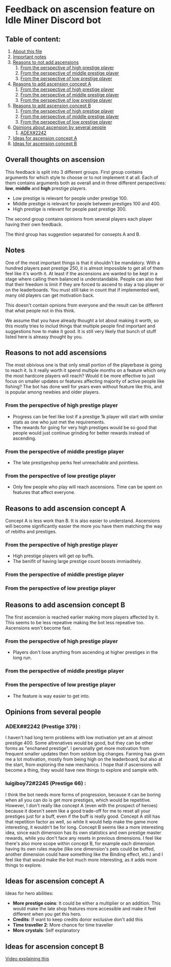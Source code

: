 # Feedback on ascension feature on Idle Miner Discord bot

## Table of content:

1. [About this file](#about)
1. [Important notes](#notes)
1. [Reasons to not add ascensions](#no-implement)
    1. [From the perspective of high prestige player](#no-implement-high)
    1. [From the perspective of middle prestige player](#no-implement-middle)
    1. [From the perspective of low prestige player](#no-implement-low)
1. [Reasons to add ascension concept A](#concept-a)
    1. [From the perspective of high prestige player](#concept-a-high)
    1. [From the perspective of middle prestige player](#concept-a-middle)
    1. [From the perspective of low prestige player](#concept-a-low)
1. [Reasons to add ascension concept B](#concept-b)
    1. [From the perspective of high prestige player](#concept-b-high)
    1. [From the perspective of middle prestige player](#concept-b-middle)
    1. [From the perspective of low prestige player](#concept-b-low)
1. [Opinions about ascension by several people](#opinion)
    1. [ADEX#2242](#opinion-adex)
1. [Ideas for ascension concept A](#ideas-a)
1. [Ideas for ascension concept B](#ideas-b)

## Overall thoughts on ascension <a name="about"></a>

This feedback is split into 3 different groups.
First group contains arguments for which style to choose or to not implement it at all. Each of them contains arguments both as overall and in three different perspectives: **low**, **middle** and **high** prestige players.
- Low prestige is relevant for people under prestige 100.
- Middle prestige is relevant for people between prestiges 100 and 400.
- High prestige is relevant for people past prestige 300.

The second group contains opinions from several players each player having their own feedback.

The third group has suggestion separated for consepts A and B.




## Notes<a name="notes"></a>

One of the most important things is that it shouldn't be mandatory. With a hundred players past prestige 250, it is almsot impossible to get all of them feel like it's worth it. At least if the ascensions are wanted to be kept in a stage where calling them balanced is understandable.
People can also feel that their freedom is limit if they are forced to ascend to stay a top player or on the leaderboards.
You must still take in count that if implemented well, many old players can get motivation back.

This doesn't contain opnions from everyone and the result can be different that what people not in this think.

We assume that you have already thought a lot about making it worth, so this mostly tries to includ things that multiple people find important and suggestions how to make it good. It is still very likely that bunch of stuff listed here is alreasy thought by you.

## Reasons to not add ascensions <a name="no-implement"></a>

The most obivious one is that only small portion of the playerbase is going to reach it. Is it really worth it spend multiple months on a feature which only the most hardcore players will reach? Would it be more effective to just focus on smaller updates or features affecting majority of active people like fishing?
The bot has done well for years even without feature like this, and is popular among newbies and older players.

### From the perspective of high prestige player <a name="no-implement-high"></a>
- Progress can be feel like lost if a prestige 1k player will start with similar stats as one who just met the requirements.
- The rewards for going for very high prestiges would be so good that people would just continue grinding for better rewards instead of ascending.

### From the perspective of middle prestige player <a name="no-implement-middle"></a>
- The late prestigeshop perks feel unreachable and pointless.

### From the perspective of low prestige player <a name="no-implement-low"></a>
- Only few people who play will reach ascensions. Time can be spent on features that affect everyone.

## Reasons to add ascension concept A <a name="concept-a"></a>
Concept A is less work than B. It is also easier to understand.
Ascensions will become significantly easier the more you have them matching the way of rebiths and prestiges.

### From the perspective of high prestige player <a name="concept-a-high"></a>
- High prestige players will get op buffs.
- The benifit of having large prestige count boosts immiaditely.

### From the perspective of middle prestige player <a name="concept-a-middle"></a>

### From the perspective of low prestige player <a name="concept-a-low"></a>


## Reasons to add ascension concept B <a name="concept-b"></a>
The first ascension is reached earlier making more players affected by it. This seems to be less repeative making the bot less repeative too.
Ascensions won't become fast.

### From the perspective of high prestige player <a name="concept-b-high"></a>
- Players don't lose anything from ascending at higher prestiges in the long run.
    
### From the perspective of middle prestige player <a name="concept-b-middle"></a>
    
### From the perspective of low prestige player <a name="concept-b-low"></a>
- The feature is way easier to get into.


## Opinions from several people <a name="opinion"></a>

### ADEX##2242 (Prestige 379) <a name="opinion-adex"></a>:
I haven't had long term problems with low motivation yet am at almost prestige 400. Some altrenatives would be good, but they can be other forms as "enchaned prestige".
I personally get more motivation from frequent smaller updates then from seldom big changes. Farming has given me a lot motivation, mostly from being high on the leaderboard, but also at the start, from exploring the new mechanics.
I hope that if ascensions will become a thing, they would have new things to explore and sample with.

### luigiboy72#2245 (Prestige 66) <a name="opinion-luigi"></a>:
I think the bot needs more forms of progression, because it can be boring when all you can do is get more prestiges, which would be repetitive. However, I don't really like concept A (even with the prospect of heroes) because it doesn't seem like a good trade-off for me to reset all your prestiges just for a buff, even if the buff is really good. Concept A still has that repetition factor as well, so while it would help make the game more interesting, it wouldn't be for long.
Concept B seems like a more interesting idea, since each dimension has its own statistics and own prestige master rewards, while you don't face any resets in previous dimensions. I feel like there's also more scope within concept B, for example each dimension having its own rules maybe (like one dimension's pets could be buffed, another dimension could have something like the Binding effect, etc.) and I feel like that would make the bot much more interesting, as it adds more things to explore.



## Ideas for ascension concept A <a name="ideas-a"></a>

Ideas for hero abilities:
- **More prestige coins**: It could be either a multiplier or an addition. This would make the late shop features more accessible and make it feel different when you get this hero.
- **Credits**: If want to keep credits donor exclusive don't add this
- **Time traveller 2**: More chance for time traveller
- **More crystals**: Self explanatory

## Ideas for ascension concept B <a name="ideas-b"></a>



[Video explaining this](https://www.youtube.com/watch?v=dQw4w9WgXcQ)
